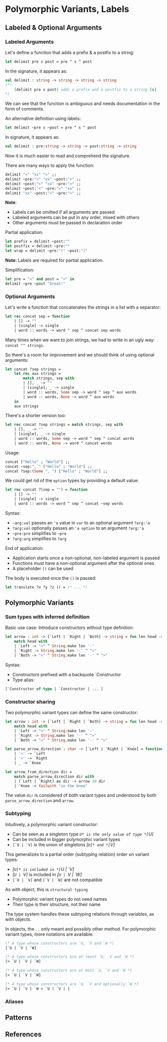 # Polymorphic Variants, Labels

## Labeled & Optional Arguments

### Labeled Arguments

Let's define a function that adds a prefix & a postfix to a string:

```ocaml
let delimit pre s post = pre ^ s ^ post
```

In the signature, it appears as:

```ocaml
val delimit : string -> string -> string -> string
(**
    [delimit pre s post] adds a prefix and a postfix to a string [s]
*)
```

We can see that the function is ambiguous and needs documentation in the form of comments.

An alternative definition using labels:

```ocaml
let delimit ~pre s ~post = pre ^ s ^ post
```

In signature, it appears as:

```ocaml
val delimit : pre:string -> string -> post:string -> string
```

Now it is much easier to read and comprehend the signature.

There are many ways to apply the function:

```ocaml
delimit "<" "xx" ">" ;;
delimit ~pre:"<" "xx" ~post:">" ;;
delimit ~post:"<" "xx" ~pre:">" ;;
delimit ~post:"<" ~pre:">" "xx" ;;
delimit "xx" ~post:"<" ~pre:">" ;;
```

**Note**:

* Labels can be omitted if all arguments are passed
* Labeled arguments can be put in any order, mixed with others
* Other arguments must be passed in declaration order

Partial application:

```ocaml
let prefix = delimit ~post:""
let postfix = delimit ~pre:""
let wrap = delimit ~pre:"(" ~post:")"
```

**Note:** Labels are required for partial application.

Simplification:

```ocaml
let pre = "<" and post = ">" in
delimit ~pre ~post "Great!"
```

### Optional Arguments

Let's write a function that concatenates the strings in a list with a separator:

```ocaml
let rec concat sep = function
    | [] -> ""
    | [single] -> single
    | word :: words -> word ^ sep ^ concat sep words
```

Many times when we want to join strings, we had to write in an ugly way: `concat "" strings`.

So there's a room for improvement and we should think of using optional arguments:

```ocaml
let concat ?sep strings =
    let rec aux strings =
        match strings, sep with
        | [], _ -> ""
        | [single], _ -> single
        | word :: words, Some sep -> word ^ sep ^ aux words
        | word :: words, None -> word ^ aux words
    in
    aux strings
```

There's a shorter version too:

```ocaml
let rec concat ?sep strings = match strings, sep with
    | [], _ -> ""
    | [single], _ -> single
    | word :: words, Some sep -> word ^ sep ^ concat words
    | word :: words, None -> word ^ concat words
```

Usage:

```ocaml
concat ["Hello" ; "World"] ;;
concat ~sep:", " ["Hello" ; "World"] ;;
concat ?sep:(Some ", ") ["Hello" ; "World"] ;;
```

We could get rid of the `option` types by providing a default value:

```ocaml
let rec concat ?(sep = "") = function
    | [] -> ""
    | [single] -> single
    | word :: words -> word ^ sep ^ concat ~sep words
```

Syntax:

* `~arg:val` passes an `'a` value in `var` to an optional argument `?arg:'a`
* `?arg:val` optionally passes an `'a option` to an argument `?arg:'a`
* `~pre:pre` simplifies to `~pre`
* `?arg:arg` simplifies to `?arg`

End of application:

* Application starts once a non-optional, non-labeled argument is passed
* Functions must have a non-optional argument after the optional ones
* A placeholder `()` can be used

The body is executed once the `()` is passed:

```ocaml
let translate ?x ?y ?z () = (* ... *)
```

## Polymorphic Variants

### Sum types with inferred definition

Basic use case: Introduce constructors without type definition:

```ocaml
let arrow : int -> [`Left | `Right | `Both] -> string = fun len head ->
    match head with
    | `Left -> "<" ^ String.make len '-'
    | `Right -> String.make len '-' ^ ">"
    | `Both -> "<" ^ String.make len '-' ^ ">"
```

Syntax:

* Constructors prefixed with a backquote `Constructor
* Type alias:

```ocaml
[`Constructor of type | `Constructor | ... ]
```

### Constructor sharing

Two polymorphic variant types can define the same constructor:

```ocaml
let arrow : int -> [`Left | `Right | `Both] -> string = fun len head ->
    match head with
    | `Left -> "<" ^ String.make len '-'
    | `Right -> String.make len '-' ^ ">"
    | `Both -> "<" ^ String.make len '-' ^ ">"

let parse_arrow_direction : char -> [`Left | `Right | `Knee] = function
    | '<' -> `Left
    | '>' -> `Right
    | _ -> `Knee

let arrow_from_direction dir =
    match parse_arrow_direction dir with
    | (`Left | `Right) as dir -> arrow 20 dir
    | `Knee -> failwith "in the knee"
```

The value `dir` is considered of both variant types and understood by both `parse_arrow_direction` and `arrow`.

### Subtyping

Intuitively, a polymorphic variant constructor:

* Can be seen as a singleton type *`U* is the only value of type *[`U]*
* Can be included in bigger polymorphic variant types
* ```[`U | `V]``` is the union of singletons *[`U]* and *[`V]*

This generalizes to a partial order (subtyping relation) order on variant types:

* *[`U]* is included in *[`U | `V]*
* *[`U | `V]* is included in *[`U | `V | `W]*
* ```[`U | `V]``` and ```[`V | `W]``` are not compatible

As with object, this is `structural typing`

* Polymorphic variant types do not need names
* Their type is their structure, not their name

The type system handles these subtyping relations through variables, as with objects.

In objects, the `..` only meant and possibly other method. For polymorphic variant types, more notations are available:

```ocaml
(* A type whose constructors are `U, `V and `W *)
[`U | `V | `W]

(* A type whose constructors are at least `U, `V and `W *)
[> `U | `V | `W]

(* A type whose constructors are at most `U, `V and `W *)
[< `U | `V | `W]

(* A type whose constructors are `U, `V and optionally `W *)
[< `U | `V | `W > `U | `V | ]
```

### Aliases

## Patterns

## References

